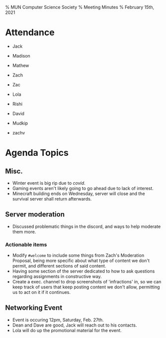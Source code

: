% MUN Computer Science Society
% Meeting Minutes
% February 15th, 2021

# Attendance

* Jack
* Madison
* Mathew
* Zach
* Zac
* Lola
* Rishi
* David

* Mudkip
* zachv

# Agenda Topics

## Misc.

- Winter event is big rip due to _covid_.
- Gaming events aren't likely going to go ahead due to lack of interest.
- Minecraft building ends on Wednesday, server will close and the survival server shall return afterwards.

## Server moderation

- Discussed problematic things in the discord, and ways to help moderate them more.

### Actionable items

- Modify `#welcome` to include some things from Zach's Moderation Proposal, being more specific about what type of content we don't permit, and different sections of said content.
- Having some section of the server dedicated to how to ask questions regarding assignments in constructive way.
- Create a exec. channel to drop screenshots of 'infractions' in, so we can keep track of users that keep posting content we don't allow, permitting us to act on it if it continues.

## Networking Event

- Event is occuring 12pm, Saturday, Feb. 27th.
- Dean and Dave are good, Jack will reach out to his contacts.
- Lola will do up the promotional material for the event.

